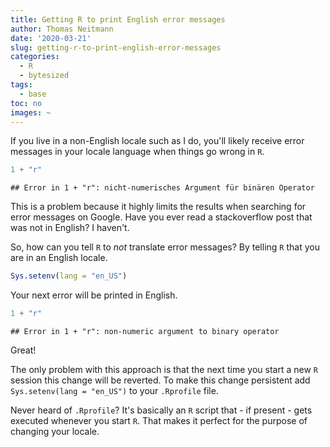 ```yaml
---
title: Getting R to print English error messages
author: Thomas Neitmann
date: '2020-03-21'
slug: getting-r-to-print-english-error-messages
categories:
  - R
  - bytesized
tags:
  - base
toc: no
images: ~
---
```


If you live in a non-English locale such as I do, you'll likely receive error messages in your locale language when things go wrong in `R`.


```r
1 + "r"
```

```
## Error in 1 + "r": nicht-numerisches Argument für binären Operator
```

This is a problem because it highly limits the results when searching for error messages on Google. Have you ever read a stackoverflow post that was not in English? I haven't.

So, how can you tell `R` to *not* translate error messages? By telling `R` that you are in an English locale.


```r
Sys.setenv(lang = "en_US")
```

Your next error will be printed in English.


```r
1 + "r"
```

```
## Error in 1 + "r": non-numeric argument to binary operator
```

Great!

The only problem with this approach is that the next time you start a new `R` session this change will be reverted. To make this change persistent add `Sys.setenv(lang = "en_US")` to your `.Rprofile` file.

Never heard of `.Rprofile`? It's basically an `R` script that - if present - gets executed whenever you start `R`. That makes it perfect for the purpose of changing your locale.
